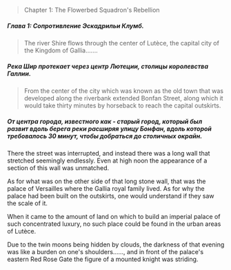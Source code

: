 >Chapter 1: The Flowerbed Squadron's Rebellion
##### Глава 1: Сопротивление Эскадрильи Клумб. 

>The river Shire flows through the center of Lutèce, the capital city of the Kingdom of Gallia…….
##### Река Шир протекает через центр Лютеции, столицы королевства Галлии.

>From the center of the city which was known as the old town that was developed along the riverbank extended Bonfan Street, along which it would take thirty minutes by horseback to reach the capital outskirts.

##### От центра города, известного как - старый город, который был развит вдоль берега реки расширяя улицу Бонфан, вдоль которой требовалось 30 минут, чтобы добраться до столичных окрайн.

There the street was interrupted, and instead there was a long wall that stretched seemingly endlessly. Even at high noon the appearance of a section of this wall was unmatched.

As for what was on the other side of that long stone wall, that was the palace of Versailles where the Gallia royal family lived. As for why the palace had been built on the outskirts, one would understand if they saw the scale of it.

When it came to the amount of land on which to build an imperial palace of such concentrated luxury, no such place could be found in the urban areas of Lutèce.

Due to the twin moons being hidden by clouds, the darkness of that evening was like a burden on one's shoulders……, and in front of the palace's eastern Red Rose Gate the figure of a mounted knight was striding.
